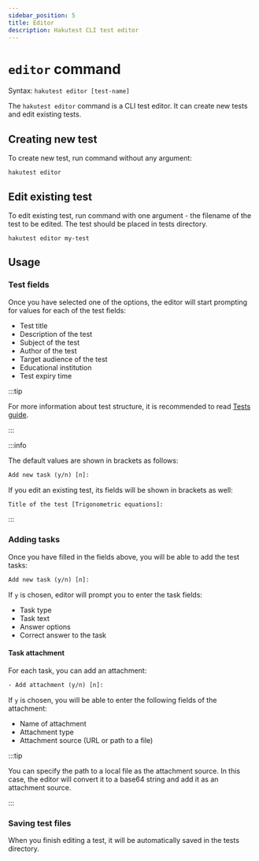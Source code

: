 ```yaml
---
sidebar_position: 5
title: Editor
description: Hakutest CLI test editor
---
```


# `editor` command

Syntax: `hakutest editor [test-name]`

The `hakutest editor` command is a CLI test editor. It can create new tests and edit existing tests.

## Creating new test

To create new test, run command without any argument:

```shell
hakutest editor
```

## Edit existing test

To edit existing test, run command with one argument - the filename of the test to be edited. The test should be placed in tests directory.

```shell
hakutest editor my-test
```

## Usage

### Test fields

Once you have selected one of the options, the editor will start prompting for values for each of the test fields:

-   Test title
-   Description of the test
-   Subject of the test
-   Author of the test
-   Target audience of the test
-   Educational institution
-   Test expiry time

:::tip

For more information about test structure, it is recommended to read [Tests guide](/docs/guide/tests).

:::

:::info

The default values are shown in brackets as follows:

```txt title='Prompt'
Add new task (y/n) [n]:
```

If you edit an existing test, its fields will be shown in brackets as well:

```txt title='Prompt'
Title of the test [Trigonometric equations]:
```

:::

### Adding tasks

Once you have filled in the fields above, you will be able to add the test tasks:

```txt title='Prompt'
Add new task (y/n) [n]:
```

If `y` is chosen, editor will prompt you to enter the task fields:

-   Task type
-   Task text
-   Answer options
-   Correct answer to the task

#### Task attachment

For each task, you can add an attachment:

```txt title='Prompt'
- Add attachment (y/n) [n]:
```

If `y` is chosen, you will be able to enter the following fields of the attachment:

-   Name of attachment
-   Attachment type
-   Attachment source (URL or path to a file)

:::tip

You can specify the path to a local file as the attachment source. In this case, the editor will convert it to a base64 string and add it as an attachment source.

:::

### Saving test files

When you finish editing a test, it will be automatically saved in the tests directory.
